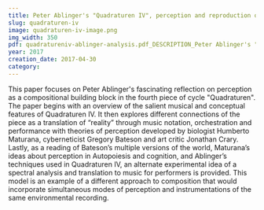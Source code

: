 ```yaml
---
title: Peter Ablinger's "Quadraturen IV", perception and reproduction of environmental sound through instrumental music
slug: quadraturen-iv
image: quadraturen-iv-image.png
img_width: 350
pdf: quadratureniv-ablinger-analysis.pdf_DESCRIPTION_Peter Ablinger's "Quadraturen IV"
year: 2017
creation_date: 2017-04-30
category:
---
```


This paper focuses on Peter Ablinger's fascinating reflection on perception as a compositional building block in the fourth piece of cycle "Quadraturen". The paper begins with an overview of the salient musical and conceptual features of Quadraturen IV. It then explores different connections of the piece as a translation of “reality” through music notation, orchestration and performance with theories of perception developed by biologist Humberto Maturana, cyberneticist Gregory Bateson and art critic Jonathan Crary. Lastly, as a reading of Bateson’s multiple versions of the world, Maturana’s ideas about perception in Autopoiesis and cognition, and Ablinger’s techniques used in Quadraturen IV, an alternate experimental idea of a spectral analysis and translation to music for performers is provided. This model is an example of a different approach to composition that would incorporate simultaneous modes of perception and instrumentations of the same environmental recording. 
